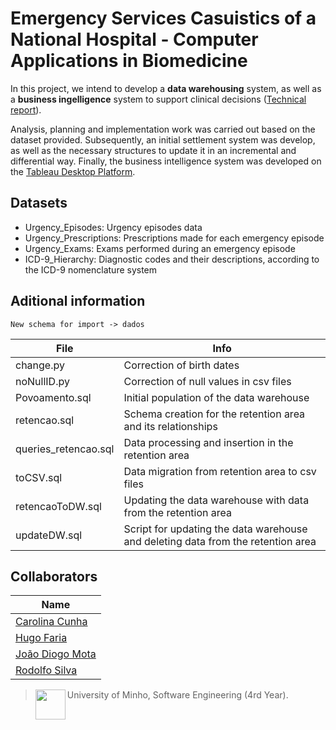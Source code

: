 # Emergency Services Casuistics of a National Hospital - Computer Applications in Biomedicine

In this project, we intend to develop a **data warehousing** system, as well as a **business ingelligence** system to support clinical decisions ([Technical report](https://github.com/13caroline/emergency-services-casuistics/blob/main/Relatorio.pdf)).

Analysis, planning and implementation work was carried out based on the dataset provided. Subsequently, an initial settlement system was develop, as well as the necessary structures to update it in an incremental and differential way. Finally, the business intelligence system was developed on the [Tableau Desktop Platform](https://www.tableau.com/).

## Datasets

* Urgency_Episodes: Urgency episodes data
* Urgency_Prescriptions: Prescriptions made for each emergency episode
* Urgency_Exams: Exams performed during an emergency episode
* ICD-9_Hierarchy: Diagnostic codes and their descriptions, according to the ICD-9 nomenclature system

## Aditional information

```
New schema for import -> dados
```

| File             | Info                                                                           | 
| ---------------------|--------------------------------------------------------------------------------------|
| change.py            | Correction of birth dates                                                    |
| noNullID.py          | Correction of null values in csv files|
| Povoamento.sql       | Initial population of the data warehouse                                                |
| retencao.sql         | Schema creation for the retention area and its relationships |
| queries_retencao.sql | Data processing and insertion in the retention area                                  |
| toCSV.sql            | Data migration from retention area to csv files                           |
| retencaoToDW.sql     | Updating the data warehouse with data from the retention area                       | 
| updateDW.sql         | Script for updating the data warehouse and deleting data from the retention area |

## Collaborators

| Name            	|
|-----------------	|
| [Carolina Cunha](https://github.com/13caroline)  	|
| [Hugo Faria](https://github.com/KHiro13)      	|
| [João Diogo Mota](https://github.com/JoaoDiogoMota) 	|
| [Rodolfo Silva](https://github.com/Th0l)   	|

> <img src="https://seeklogo.com/images/U/Universidade_do_Minho-logo-CB2F98451C-seeklogo.com.png" align="left" height="48" width="48" > University of Minho, Software Engineering (4rd Year).
